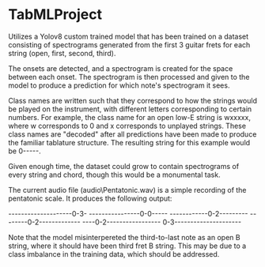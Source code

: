 # TabMLProject

Utilizes a Yolov8 custom trained model that has been trained on a dataset consisting of spectrograms generated from the first 3 guitar frets for each string (open, first, second, third).

The onsets are detected, and a spectrogram is created for the space between each onset. The spectrogram is then processed and given to the model to produce a prediction for which note's spectrogram it sees.

Class names are written such that they correspond to how the strings would be played on the instrument, with different letters corresponding to certain numbers.
For example, the class name for an open low-E string is wxxxxx, where w corresponds to 0 and x corresponds to unplayed strings. These class names are "decoded" after all predictions have been made to produce the familiar tablature structure. The resulting string for this example would be 0-----.

Given enough time, the dataset could grow to contain spectrograms of every string and chord, though this would be a monumental task.

The current audio file (audio\Pentatonic.wav) is a simple recording of the pentatonic scale. It produces the following output:

--------------------0-3-
----------------0-0-----
------------0-2---------
--------0-2-------------
----0-2-----------------
0-3---------------------

Note that the model misinterpereted the third-to-last note as an open B string, where it should have been third fret B string. This may be due to a class imbalance in the training data, which should be addressed.

